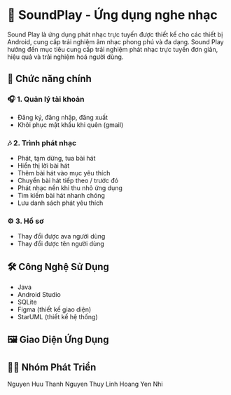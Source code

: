 # 🎵 SoundPlay - Ứng dụng nghe nhạc

Sound Play là ứng dụng phát nhạc trực tuyến được thiết kế cho các thiết bị Android, cung cấp trải nghiệm âm nhạc phong phú và đa dạng. Sound Play hướng đến mục tiêu cung cấp trải nghiệm phát nhạc trực tuyến đơn giản, hiệu quả và trải nghiệm hoá người dùng.


## 🚀 Chức năng chính
### 🎧 1. Quản lý tài khoản
- Đăng ký, đăng nhập, đăng xuất
- Khôi phục mật khẩu khi quên (gmail)

### 🎶 2. Trình phát nhạc
- Phát, tạm dừng, tua bài hát
- Hiển thị lời bài hát
- Thêm bài hát vào mục yêu thích 
- Chuyển bài hát tiếp theo / trước đó
- Phát nhạc nền khi thu nhỏ ứng dụng
- Tìm kiếm bài hát nhanh chóng
- Lưu danh sách phát yêu thích 

### ⚙️ 3. Hồ sơ
- Thay đổi được ava người dùng
- Thay đổi được tên người dùng


## 🛠️ Công Nghệ Sử Dụng

- Java
- Android Studio
- SQLite
- Figma (thiết kế giao diện)
- StarUML (thiết kế hệ thống)

## 🖼️ Giao Diện Ứng Dụng


## 👨‍💻 Nhóm Phát Triển
Nguyen Huu Thanh
Nguyen Thuy Linh
Hoang Yen Nhi
